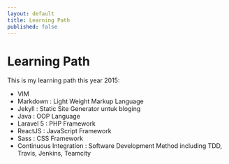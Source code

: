 ```yaml
---
layout: default
title: Learning Path
published: false
---
```


Learning Path
=============

This is my learning path this year 2015:

- VIM
- Markdown : Light Weight Markup Language
- Jekyll : Static Site Generator untuk bloging
- Java : OOP Language
- Laravel 5 : PHP Framework
- ReactJS : JavaScript Framework
- Sass : CSS Framework
- Continuous Integration : Software Development Method including TDD, Travis, Jenkins, Teamcity
